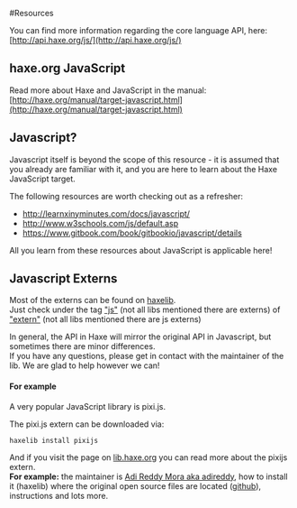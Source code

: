 #Resources

You can find more information regarding the core language API, here: [http://api.haxe.org/js/](http://api.haxe.org/js/)


## haxe.org JavaScript

Read more about Haxe and JavaScript in the manual:
[http://haxe.org/manual/target-javascript.html](http://haxe.org/manual/target-javascript.html)


## Javascript?

Javascript itself is beyond the scope of this resource - it is assumed that you already are familiar with it, and you are here to learn about the Haxe JavaScript target.

The following resources are worth checking out as a refresher:

* <http://learnxinyminutes.com/docs/javascript/>
* <http://www.w3schools.com/js/default.asp>
* <https://www.gitbook.com/book/gitbookio/javascript/details>

All you learn from these resources about JavaScript is applicable here! 

## Javascript Externs

Most of the externs can be found on [haxelib](http://lib.haxe.org/).  
Just check under the tag ["js"](http://lib.haxe.org/t/js/) (not all libs mentioned there are externs) of ["extern"](http://lib.haxe.org/t/extern) (not all libs mentioned there are js externs)

In general, the API in Haxe will mirror the original API in Javascript, but sometimes there are minor differences.  
If you have any questions, please get in contact with the maintainer of the lib. We are glad to help however we can!

#### For example 
A very popular JavaScript library is pixi.js.  

The pixi.js extern can be downloaded via:
```
haxelib install pixijs
```  

And if you visit the page on [lib.haxe.org](http://lib.haxe.org/p/pixijs/) you can read more about the pixijs extern.   
**For example:** the maintainer is [Adi Reddy Mora aka adireddy](http://lib.haxe.org/u/adireddy), how to install it (haxelib) where the original open source files are located ([github](https://github.com/pixijs/pixi-haxe)), instructions and lots more.

